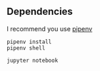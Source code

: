 ## Dependencies

I recommend you use [pipenv](https://github.com/pypa/pipenv)

```
pipenv install
pipenv shell
```



```
jupyter notebook
```